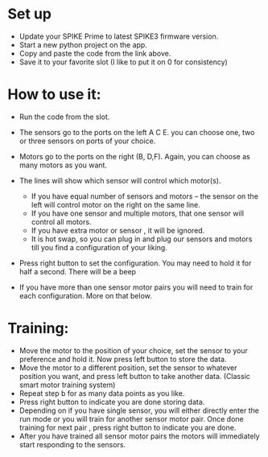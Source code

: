 # Set up
- Update your SPIKE Prime to latest SPIKE3 firmware version.
- Start a new python project on the app.
- Copy and paste the code from the link above.
- Save it to your favorite slot (I like to put it on 0 for consistency)

# How to use it:
- Run the code from the slot.
- The sensors go to the ports on the left A C E. you can choose one, two or three sensors on ports of your choice.
- Motors go to the ports on the right (B, D,F). Again, you can choose as many motors as you want.
- The lines will show which sensor will control which motor(s).
  - If you have equal number of sensors and motors – the sensor on the left will control motor on the right on the same line.
  - If you have one sensor and multiple motors, that one sensor will control all motors.
  - If you have extra motor or sensor , it will be ignored.
  - It is hot swap, so you can plug in and plug our sensors and motors till you find a configuration of your liking.

- Press right button to set the configuration. You may need to hold it for half a second. There will be a beep
- If you have more than one sensor motor pairs you will need to train for each configuration. More on that below.

# Training:
- Move the motor to the position of your choice, set the sensor to your preference and hold it. Now press left button to store the data.
- Move the motor to a different position, set the sensor to whatever position you want, and press left button to take another data. (Classic smart motor training system)
- Repeat step b for as many data points as you like.
- Press right button to indicate you are done storing data.
- Depending on if you have single sensor, you will either directly enter the run mode or you will train for another sensor motor pair. Once done training for next pair , press right button to indicate you are done.
- After you have trained all sensor motor pairs the motors will immediately start responding to the sensors.
